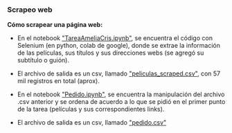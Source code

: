 ### Scrapeo web
**Cómo scrapear una página web:**

* En el notebook ["TareaAmeliaCris.ipynb"](https://github.com/melinnicri/Scrapeo_web/blob/main/TareaAmeliaCris.ipynb), se encuentra el código con Selenium (en python, colab de google), donde se extrae la información de las películas, sus títulos y sus direcciones webs (se agregó su subtítulo o guión).

* El archivo de salida es un csv, llamado ["peliculas_scraped.csv"](https://github.com/melinnicri/Scrapeo_web/blob/main/peliculas_scraped.csv), con 57 mil registros en total (aprox).

* En el notebook ["Pedido.ipynb"](https://github.com/melinnicri/Scrapeo_web/blob/main/Pedido.ipynb), se encuentra la manipulación del archivo .csv anterior y se ordena de acuerdo a lo que se pidió en el primer punto de la tarea (películas y sus correspondientes links).

* El archivo de salida es un csv, llamado ["pedido.csv"](https://github.com/melinnicri/Scrapeo_web/blob/main/pedido.csv)
